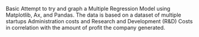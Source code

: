 Basic Attempt to try and graph a Multiple Regression Model using Matplotlib, Ax, and Pandas. The data is based on a dataset of multiple startups Administration costs and Research and Development (R&D) Costs in correlation with the amount of profit the company generated.
